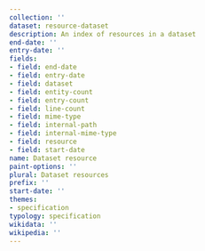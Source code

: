 ```yaml
---
collection: ''
dataset: resource-dataset
description: An index of resources in a dataset
end-date: ''
entry-date: ''
fields:
- field: end-date
- field: entry-date
- field: dataset
- field: entity-count
- field: entry-count
- field: line-count
- field: mime-type
- field: internal-path
- field: internal-mime-type
- field: resource
- field: start-date
name: Dataset resource
paint-options: ''
plural: Dataset resources
prefix: ''
start-date: ''
themes:
- specification
typology: specification
wikidata: ''
wikipedia: ''
---
```

